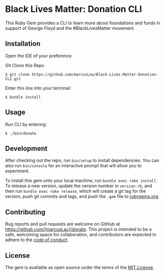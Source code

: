 # Black Lives Matter: Donation CLI

This Ruby Gem provides a CLI to learn more about foundations and funds in support of George Floyd and the #BlackLivesMatter movement. 

## Installation

Open the IDE of your preference

Git Clone this Repo 

    $ git clone https://github.com/marcusLau/Black-Lives-Matter-Donation-CLI.git

Enter this line into your terminal:

    $ bundle install

## Usage

Run CLI by entering: 

    $ ./bin/donate

## Development

After checking out the repo, run `bin/setup` to install dependencies. You can also run `bin/console` for an interactive prompt that will allow you to experiment.

To install this gem onto your local machine, run `bundle exec rake install`. To release a new version, update the version number in `version.rb`, and then run `bundle exec rake release`, which will create a git tag for the version, push git commits and tags, and push the `.gem` file to [rubygems.org](https://rubygems.org).

## Contributing

Bug reports and pull requests are welcome on GitHub at https://github.com/[marcusLau]/donate. This project is intended to be a safe, welcoming space for collaboration, and contributors are expected to adhere to the [code of conduct](https://github.com/[marcusLau]/donate/blob/master/CODE_OF_CONDUCT.md).


## License

The gem is available as open source under the terms of the [MIT License](https://opensource.org/licenses/MIT).

